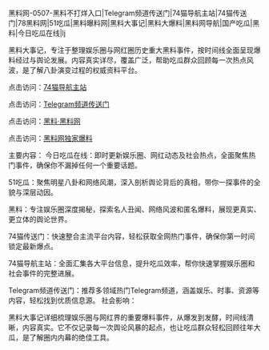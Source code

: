  #
黑料网-0507-黑料不打烊入口|Telegram频道传送门|74猫导航主站|74猫传送门|78黑料网|51吃瓜|黑料曝料网|黑料大事记|黑料大爆料|黑料网导航|国产吃瓜|黑料|今日吃瓜在线|lj

黑料大事记，专注于整理娱乐圈与网红圈历史重大黑料事件，按时间线全面呈现爆料经过与舆论发展。内容真实详尽，覆盖广泛，帮助吃瓜群众回顾每一次热点风波，是了解八卦演变过程的权威资料平台。


点击访问：<a href="https://74mao.com/">74猫导航主站</a>

点击访问：<a href="https://74mao.com/">Telegram频道传送门</a>

点击访问：<a href="https://qfwfg.pages.dev/">黑料·黑料网</a>

点击访问：<a href="https://sdbsd.pages.dev/">黑料网独家爆料</a>

主要内容：
 今日吃瓜在线：即时更新娱乐圈、网红动态及社会热点，全面聚焦热门事件，确保你不漏掉任何一个重要话题。

51吃瓜：聚焦明星八卦和网络风潮，深入剖析舆论背后的真相，带你一探事件的全貌与深层动因。

黑料：专注娱乐圈深度揭秘，探索名人丑闻、网络风波和匿名爆料，展现更真实、更立体的舆论世界。

74猫传送门：快速整合主流平台内容，轻松获取全网热门事件，确保你第一时间锁定最新爆点。

74猫导航主站：全面汇集各大平台信息，提升吃瓜效率，帮你快速掌握娱乐圈和社会事件的完整进展。

Telegram频道传送门：推荐多领域热门Telegram频道，涵盖娱乐、时事、资源等内容，轻松找到优质信息源。
社会影响：

黑料大事记详细梳理娱乐圈与网红界的重要爆料事件，从爆发到发酵，时间线清晰，内容真实。它不仅记录每一次舆论风暴的起点，也让吃瓜群众轻松回顾往年大瓜，是了解圈内内幕的绝佳工具。

<span style="display:none;">[Canonical link](https://github.com/chibanh/84678 ）</span>
